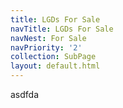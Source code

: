 ```yaml
---
title: LGDs For Sale
navTitle: LGDs For Sale
navNest: For Sale
navPriority: '2'
collection: SubPage
layout: default.html
---
```

asdfda
